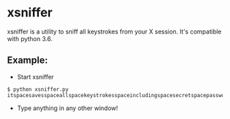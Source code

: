 # xsniffer

xsniffer is a utility to sniff all keystrokes from your X session.
It's compatible with python 3.6.

## Example:

* Start xsniffer
```
$ python xsniffer.py 
itspacesavesspaceallspacekeystrokesspaceincludingspacesecretspacepasswords
```

* Type anything in any other window!

